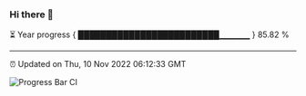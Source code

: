 ### Hi there 👋

⏳ Year progress { █████████████████████████▁▁▁▁▁ } 85.82 %

---

⏰ Updated on Thu, 10 Nov 2022 06:12:33 GMT

![Progress Bar CI](https://github.com/Shyam-Makwana/GitHub-Actions-Demo/workflows/Progress%20Bar%20CI/badge.svg)
